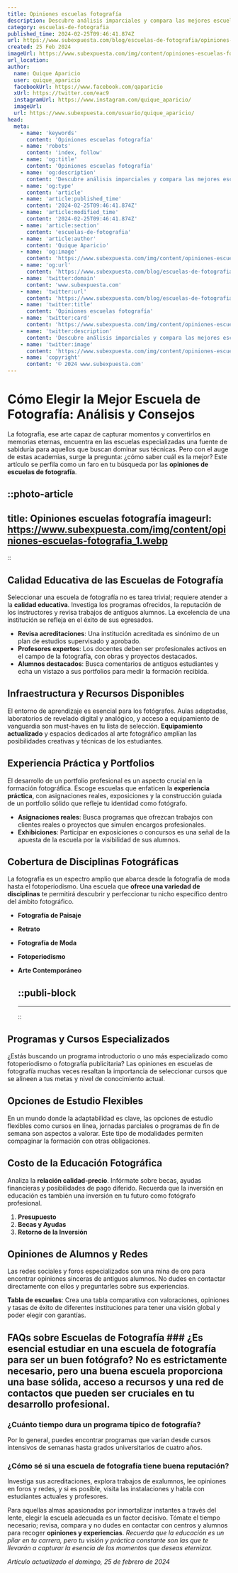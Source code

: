 ```yaml
---
title: Opiniones escuelas fotografía
description: Descubre análisis imparciales y compara las mejores escuelas de fotografía para potenciar tu talento y creatividad al máximo.
category: escuelas-de-fotografia
published_time: 2024-02-25T09:46:41.874Z
url: https://www.subexpuesta.com/blog/escuelas-de-fotografia/opiniones-escuelas-fotografia
created: 25 Feb 2024
imageUrl: https://www.subexpuesta.com/img/content/opiniones-escuelas-fotografia_1.webp
url_location:
author:
  name: Quique Aparicio
  user: quique_aparicio
  facebookUrl: https://www.facebook.com/qaparicio
  xUrl: https://twitter.com/eac9
  instagramUrl: https://www.instagram.com/quique_aparicio/
  imageUrl: 
  url: https://www.subexpuesta.com/usuario/quique_aparicio/
head:
  meta:
    - name: 'keywords'
      content: 'Opiniones escuelas fotografía'
    - name: 'robots'
      content: 'index, follow'
    - name: 'og:title'
      content: 'Opiniones escuelas fotografía'
    - name: 'og:description'
      content: 'Descubre análisis imparciales y compara las mejores escuelas de fotografía para potenciar tu talento y creatividad al máximo.'
    - name: 'og:type'
      content: 'article'
    - name: 'article:published_time'
      content: '2024-02-25T09:46:41.874Z'
    - name: 'article:modified_time'
      content: '2024-02-25T09:46:41.874Z'
    - name: 'article:section'
      content: 'escuelas-de-fotografia'
    - name: 'article:author'
      content: 'Quique Aparicio'
    - name: 'og:image'
      content: 'https://www.subexpuesta.com/img/content/opiniones-escuelas-fotografia_1.webp'
    - name: 'og:url'
      content: 'https://www.subexpuesta.com/blog/escuelas-de-fotografia/opiniones-escuelas-fotografia'
    - name: 'twitter:domain'
      content: 'www.subexpuesta.com'
    - name: 'twitter:url'
      content: 'https://www.subexpuesta.com/blog/escuelas-de-fotografia/opiniones-escuelas-fotografia'
    - name: 'twitter:title'
      content: 'Opiniones escuelas fotografía'
    - name: 'twitter:card'
      content: 'https://www.subexpuesta.com/img/content/opiniones-escuelas-fotografia_1.webp'
    - name: 'twitter:description'
      content: 'Descubre análisis imparciales y compara las mejores escuelas de fotografía para potenciar tu talento y creatividad al máximo.'
    - name: 'twitter:image'
      content: 'https://www.subexpuesta.com/img/content/opiniones-escuelas-fotografia_1.webp'
    - name: 'copyright'
      content: '© 2024 www.subexpuesta.com'
---
```

# Cómo Elegir la Mejor Escuela de Fotografía: Análisis y Consejos

La fotografía, ese arte capaz de capturar momentos y convertirlos en memorias eternas, encuentra en las escuelas especializadas una fuente de sabiduría para aquellos que buscan dominar sus técnicas. Pero con el auge de estas academias, surge la pregunta: ¿cómo saber cuál es la mejor? Este artículo se perfila como un faro en tu búsqueda por las **opiniones de escuelas de fotografía**.


::photo-article
---
title: Opiniones escuelas fotografía
imageurl: https://www.subexpuesta.com/img/content/opiniones-escuelas-fotografia_1.webp
---
::


## Calidad Educativa de las Escuelas de Fotografía

Seleccionar una escuela de fotografía no es tarea trivial; requiere atender a la **calidad educativa**. Investiga los programas ofrecidos, la reputación de los instructores y revisa trabajos de antiguos alumnos. La excelencia de una institución se refleja en el éxito de sus egresados.

* **Revisa acreditaciones**: Una institución acreditada es sinónimo de un plan de estudios supervisado y aprobado.
* **Profesores expertos**: Los docentes deben ser profesionales activos en el campo de la fotografía, con obras y proyectos destacados.
* **Alumnos destacados**: Busca comentarios de antiguos estudiantes y echa un vistazo a sus portfolios para medir la formación recibida.

## Infraestructura y Recursos Disponibles

El entorno de aprendizaje es esencial para los fotógrafos. Aulas adaptadas, laboratorios de revelado digital y analógico, y acceso a equipamiento de vanguardia son must-haves en tu lista de selección. **Equipamiento actualizado** y espacios dedicados al arte fotográfico amplían las posibilidades creativas y técnicas de los estudiantes.

## Experiencia Práctica y Portfolios

El desarrollo de un portfolio profesional es un aspecto crucial en la formación fotográfica. Escoge escuelas que enfaticen la **experiencia práctica**, con asignaciones reales, exposiciones y la construcción guiada de un portfolio sólido que refleje tu identidad como fotógrafo. 

* **Asignaciones reales**: Busca programas que ofrezcan trabajos con clientes reales o proyectos que simulen encargos profesionales.
* **Exhibiciones**: Participar en exposiciones o concursos es una señal de la apuesta de la escuela por la visibilidad de sus alumnos.

## Cobertura de Disciplinas Fotográficas

La fotografía es un espectro amplio que abarca desde la fotografía de moda hasta el fotoperiodismo. Una escuela que **ofrece una variedad de disciplinas** te permitirá descubrir y perfeccionar tu nicho específico dentro del ámbito fotográfico.

* **Fotografía de Paisaje**
* **Retrato**
* **Fotografía de Moda**
* **Fotoperiodismo**
* **Arte Contemporáneo**


  ::publi-block
  ---
  ---
  ::
  
  
## Programas y Cursos Especializados

¿Estás buscando un programa introductorio o uno más especializado como fotoperiodismo o fotografía publicitaria? Las opiniones en escuelas de fotografía muchas veces resaltan la importancia de seleccionar cursos que se alineen a tus metas y nivel de conocimiento actual.

## Opciones de Estudio Flexibles

En un mundo donde la adaptabilidad es clave, las opciones de estudio flexibles como cursos en línea, jornadas parciales o programas de fin de semana son aspectos a valorar. Este tipo de modalidades permiten compaginar la formación con otras obligaciones.

## Costo de la Educación Fotográfica

Analiza la **relación calidad-precio**. Infórmate sobre becas, ayudas financieras y posibilidades de pago diferido. Recuerda que la inversión en educación es también una inversión en tu futuro como fotógrafo profesional.

1. **Presupuesto**
2. **Becas y Ayudas**
3. **Retorno de la Inversión**

## Opiniones de Alumnos y Redes

Las redes sociales y foros especializados son una mina de oro para encontrar opiniones sinceras de antiguos alumnos. No dudes en contactar directamente con ellos y preguntarles sobre sus experiencias.

**Tabla de escuelas**: Crea una tabla comparativa con valoraciones, opiniones y tasas de éxito de diferentes instituciones para tener una visión global y poder elegir con garantías.

## FAQs sobre Escuelas de Fotografía ### ¿Es esencial estudiar en una escuela de fotografía para ser un buen fotógrafo? No es estrictamente necesario, pero una buena escuela proporciona una base sólida, acceso a recursos y una red de contactos que pueden ser cruciales en tu desarrollo profesional.

### ¿Cuánto tiempo dura un programa típico de fotografía?
Por lo general, puedes encontrar programas que varían desde cursos intensivos de semanas hasta grados universitarios de cuatro años.

### ¿Cómo sé si una escuela de fotografía tiene buena reputación?
Investiga sus acreditaciones, explora trabajos de exalumnos, lee opiniones en foros y redes, y si es posible, visita las instalaciones y habla con estudiantes actuales y profesores.

Para aquellas almas apasionadas por inmortalizar instantes a través del lente, elegir la escuela adecuada es un factor decisivo. Tómate el tiempo necesario; revisa, compara y no dudes en contactar con centros y alumnos para recoger **opiniones y experiencias**. *Recuerda que la educación es un pilar en tu carrera, pero tu visión y práctica constante son las que te llevarán a capturar la esencia de los momentos que deseas eternizar.*

_Artículo actualizado el domingo, 25 de febrero de 2024_